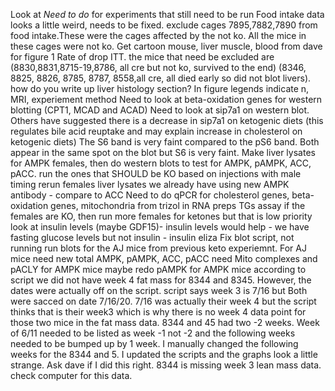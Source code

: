 Look at *Need to do* for experiments that still need to be run
Food intake data looks a little weird, needs to be fixed. exclude cages 7895,7882,7890 from food intake.These were the cages affected by the not ko. All the mice in these cages were not ko. 
Get cartoon mouse, liver muscle, blood from dave for figure 1
Rate of drop ITT. 
the mice that need be excluded are (8830,8831,8715-19,8786, all cre but not ko, survived to the end) (8346, 8825, 8826, 8785, 8787, 8558,all cre, all died early so did not blot livers). 
how do you write up liver histology section?
In figure legends indicate n, MRI, experiement method
Need to look at beta-oxidation genes for western blotting (CPT1, MCAD and ACAD)
Need to look at sip7a1 on western blot. Others have suggested there is a decrease in sip7a1 on ketogenic diets (this regulates bile acid reuptake and may explain increase in cholesterol on ketogenic diets)
The S6 band is very faint compared to the pS6 band. Both appear in the same spot on the blot but S6 is very faint. 
Make liver lysates for AMPK females, then do western blots to test for AMPK, pAMPK, ACC, pACC. run the ones that SHOULD be KO based on injections with male timing
rerun females liver lysates we already have using new AMPK antibody - compare to ACC 
Need to do qPCR for cholesterol genes, beta-oxidation genes, mitochondria from trizol in RNA preps
TGs assay
if the females are KO, then run more females for ketones but that is low priority 
look at insulin levels (maybe GDF15)- insulin levels would help - we have fasting glucose levels but not insulin - insulin eliza 
Fix blot script, not running
run blots for the AJ mice from previous keto experiemnt. For AJ mice need new total AMPK, pAMPK, ACC, pACC
need Mito complexes and pACLY for AMPK mice
maybe redo pAMPK for AMPK mice
according to script we did not have week 4 fat mass for 8344 and 8345. However, the dates were actually off on the script. script says week 3 is 7/16 but Both were sacced on date 7/16/20. 7/16 was actually their week 4 but the script thinks that is their week3 which is why there is no week 4 data point for those two mice in the fat mass data. 8344 and 45 had two -2 weeks. Week of 6/11 needed to be listed as week -1 not -2 and the following weeks needed to be bumped up by 1 week. I manually changed the following weeks for the 8344 and 5. I updated the scripts and the graphs look a little strange. Ask dave if I did this right.
8344 is missing week 3 lean mass data. check computer for this data.